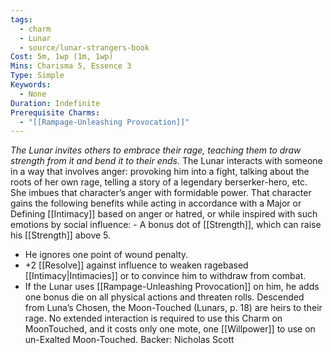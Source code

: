 ```yaml
---
tags:
  - charm
  - Lunar
  - source/lunar-strangers-book
Cost: 5m, 1wp (1m, 1wp)
Mins: Charisma 5, Essence 3
Type: Simple
Keywords:
  - None
Duration: Indefinite
Prerequisite Charms:
  - "[[Rampage-Unleashing Provocation]]"
---
```

*The Lunar invites others to embrace their rage, teaching them to draw strength from it and bend it to their ends.*
The Lunar interacts with someone in a way that involves anger: provoking him into a fight, talking about the roots of her own rage, telling a story of a legendary berserker-hero, etc.
She imbues that character’s anger with formidable power.
That character gains the following benefits while acting in accordance with a Major or Defining [[Intimacy]] based on anger or hatred, or while inspired with such emotions by social influence:  - A bonus dot of [[Strength]], which can raise his [[Strength]] above 5.
 - He ignores one point of wound penalty.
 - +2 [[Resolve]] against influence to weaken ragebased [[Intimacy|Intimacies]] or to convince him to withdraw from combat.
 - If the Lunar uses [[Rampage-Unleashing Provocation]] on him, he adds one bonus die on all physical actions and threaten rolls.
Descended from Luna’s Chosen, the Moon-Touched (Lunars, p. 18) are heirs to their rage. No extended interaction is required to use this Charm on MoonTouched, and it costs only one mote, one [[Willpower]] to use on un-Exalted Moon-Touched.
Backer: Nicholas Scott